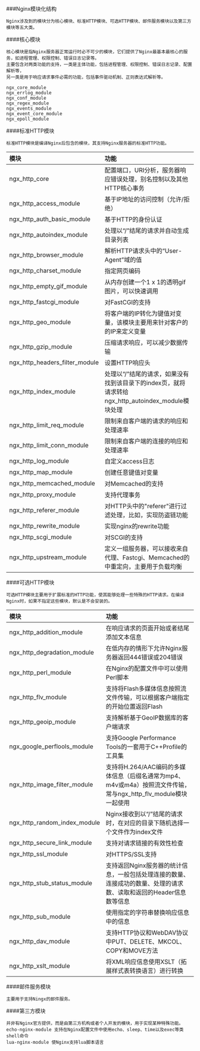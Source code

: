 ###Nginx模块化结构

    Nginx涉及到的模块分为核心模块、标准HTTP模块、可选HTTP模块、邮件服务模块以及第三方模块等五大类。

####核心模块
    
    核心模块是指Nginx服务器正常运行时必不可少的模块，它们提供了Nginx最基本最核心的服务，如进程管理、权限控制、错误日志记录等。
    主要包含对两类功能的支持，一类是主体功能，包括进程管理、权限控制、错误日志记录、配置解析等，
    另一类是用于响应请求事件必需的功能，包括事件驱动机制、正则表达式解析等。
    
    ngx_core_module
    ngx_errlog_module
    ngx_conf_module
    ngx_regex_module
    ngx_events_module
    ngx_event_core_module
    ngx_epoll_module
    
    
####标准HTTP模块

    标准HTTP模块是编译Nginx后包含的模块，其支持Nginx服务器的标准HTTP功能。
    
| 模块       | 功能    |
| :--------   | :-----   | 
| ngx_http_core        | 配置端口，URI分析，服务器响应错误处理，别名控制以及其他HTTP核心事务      |
| ngx_http_access_module        | 基于IP地址的访问控制（允许/拒绝）     |
| ngx_http_auth_basic_module        | 基于HTTP的身份认证      |
|ngx_http_autoindex_module|	处理以“/”结尾的请求并自动生成目录列表|
|ngx_http_browser_module|解析HTTP请求头中的“User-Agent”域的值|
|ngx_http_charset_module|指定网页编码|
|ngx_http_empty_gif_module|从内存创建一个1 x 1的透明gif图片，可以快速调用|
|ngx_http_fastcgi_module|对FastCGI的支持|
|ngx_http_geo_module|将客户端的IP转化为键值对变量，该模块主要用来针对客户的的IP来定义变量|
|ngx_http_gzip_module|	压缩请求响应，可以减少数据传输|
|ngx_http_headers_filter_module|设置HTTP响应头|
|ngx_http_index_module|处理以“/”结尾的请求，如果没有找到该目录下的index页，就将请求转给ngx_http_autoindex_module模块处理|
|ngx_http_limit_req_module|限制来自客户端的请求的响应和处理速率|
|ngx_http_limit_conn_module|限制来自客户端的连接的响应和处理速率|
|ngx_http_log_module|自定义access日志|
|ngx_http_map_module|创建任意键值对变量|
|ngx_http_memcached_module|对Memcached的支持|
|ngx_http_proxy_module|	支持代理事务|
|ngx_http_referer_module|对HTTP头中的"referer"进行过滤处理，比如，实现防盗链功能|
|ngx_http_rewrite_module|实现nginx的rewrite功能|
|ngx_http_scgi_module|对SCGI的支持|
|ngx_http_upstream_module|定义一组服务器，可以接收来自代理、Fastcgi、Memcached的中重定向，主要用于负载均衡|

    
####可选HTTP模块

    可选HTTP模块主要用于扩展标准的HTTP功能，使其能够处理一些特殊的HTTP请求。在编译Nginx时，如果不指定这些模块，默认是不会安装的。

| 模块       | 功能    |
| :--------   | :-----   | 
|ngx_http_addition_module|在响应请求的页面开始或者结尾添加文本信息|
|ngx_http_degradation_module|在低内存的情形下允许Nginx服务器返回444错误或204错误|
|ngx_http_perl_module|在Nginx的配置文件中可以使用Perl脚本|
|ngx_http_flv_module|支持将Flash多媒体信息按照流文件传输，可以根据客户端指定的开始位置返回Flash|
|ngx_http_geoip_module|支持解析基于GeoIP数据库的客户端请求|
|ngx_google_perflools_module|支持Google Performance Tools的一套用于C++Profile的工具集|
|ngx_http_image_filter_module|支持将H.264/AAC编码的多媒体信息（后缀名通常为mp4、m4v或m4a）按照流文件传输，常与ngx_http_flv_module模块一起使用|
|ngx_http_random_index_module|Nginx接收到以“/”结尾的请求时，在对应的目录下随机选择一个文件作为index文件|
|ngx_http_secure_link_module|支持对请求链接的有效性检查|
|ngx_http_ssl_module|对HTTPS/SSL支持|
|ngx_http_stub_status_module|支持返回Nginx服务器的统计信息，一般包括处理连接的数量、连接成功的数量、处理的请求数、读取和返回的Header信息数等信息|
|ngx_http_sub_module|使用指定的字符串替换响应信息中的信息|
|ngx_http_dav_module|支持HTTP协议和WebDAV协议中PUT、DELETE、MKCOL、COPY和MOVE方法|
|ngx_http_xslt_module|将XML响应信息使用XSLT（拓展样式表转换语言）进行转换|

    
####邮件服务模块

    主要用于支持Ningx的邮件服务。
    
####第三方模块

    并非有Nginx官方提供，而是由第三方机构或者个人开发的模块，用于实现某种特殊功能。
    echo-nginx-module 支持在Nginx配置文件中使用echo、sleep、time以及exec等类shell命令
    lua-nginx-module 使Nginx支持lua脚本语言
    

    